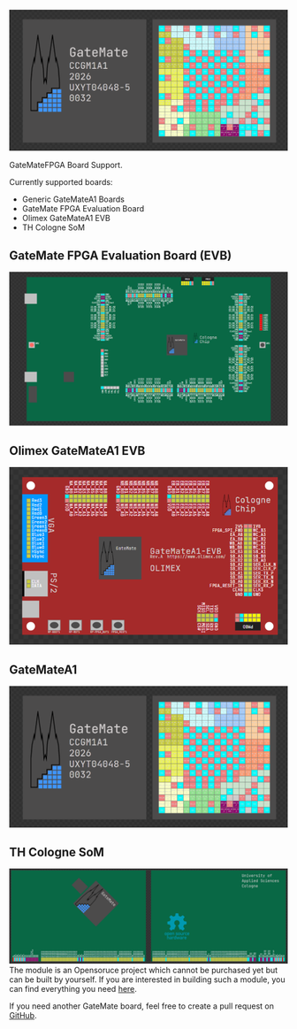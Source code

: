 ![Icon](https://raw.githubusercontent.com/swittlich/OneWare.GateMate/main/Icon.png)

GateMateFPGA Board Support.

Currently supported boards: 
- Generic GateMateA1 Boards
- GateMate FPGA Evaluation Board
- Olimex GateMateA1 EVB
- TH Cologne SoM

## GateMate FPGA Evaluation Board (EVB)
![Icon](https://raw.githubusercontent.com/swittlich/OneWare.GateMate/main/Examples/GateMateEVB.png)

## Olimex GateMateA1 EVB
![Icon](https://raw.githubusercontent.com/swittlich/OneWare.GateMate/main/Examples/OlimexGateMateA1EVB.png)

## GateMateA1
![Icon](https://raw.githubusercontent.com/swittlich/OneWare.GateMate/main/Examples/GateMateA1.png)

## TH Cologne SoM
![Icon](https://raw.githubusercontent.com/swittlich/OneWare.GateMate/main/Examples/THSoMGateMate.png)
The module is an Opensoruce project which cannot be purchased yet but can be built by yourself. If you are interested in building such a module, you can find everything you need [here](https://github.com/fsnitz/CcSoM).


If you need another GateMate board, feel free to create a pull request on [GitHub](https://github.com/swittlich/OneWare.GateMate).